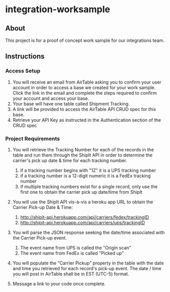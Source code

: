 # integration-worksample

## About
This project is for a proof of concept work sample for our integrations team.

## Instructions
### Access Setup
1. You will receive an email from AirTable asking you to confirm your user account in order to access a base we created 
   for your work sample. Click the link in the email and complete the steps required to confirm your account and access 
   your base.
2. Your base will have one table called Shipment Tracking.
3. A link will be provided to access the AirTable API CRUD spec for this base.
4. Retrieve your API Key as instructed in the Authentication section of the CRUD spec

### Project Requirements
1. You will retrieve the Tracking Number for each of the records in the table and run them through the ShipIt API in 
   order to determine the carrier's pick up date & time for each tracking number.
    1. if a tracking number begins with "1Z" it is a UPS tracking number
    1. if a tracking number is a 12-digit numeric it is a FedEx tracking number
    1. if multiple tracking numbers exist for a single record, only use the first one to obtain the carrier pick up 
       date/time from ShipIt

2. You will use the ShipIt API vis-à-vis a heroku app URL to obtain the Carrier Pick-up Date & Time:
    1. http://shipit-api.herokuapp.com/api/carriers/fedex/trackingID
    1. http://shipit-api.herokuapp.com/api/carriers/ups/trackingID

3. You will parse the JSON response seeking the date/time associated with the Carrier Pick-up event.
    1. The event name from UPS is called the "Origin scan"
    1. The event name from FedEx is called "Picked up"

4. You will populate the “Carrier Pickup” property in the table with the date and time you retrieved for each record's 
   pick-up event. The date / time you will post in AirTable shall be in EST (UTC-5) format.

5. Message a link to your code once complete.
